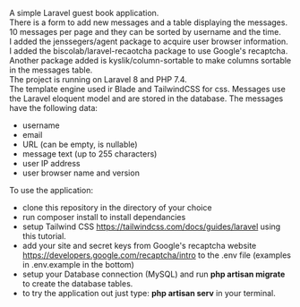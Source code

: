 A simple Laravel guest book application.  
There is a form to add new messages and a table displaying the messages.  
10 messages per page and they can be sorted by username and the time.  
I added the jenssegers/agent package to acquire user browser information.  
I added the biscolab/laravel-recaotcha package to use Google's recaptcha.  
Another package added is kyslik/column-sortable to make columns sortable in the messages table.  
The project is running on Laravel 8 and PHP 7.4.  
The template engine used ir Blade and TailwindCSS for css.
Messages use the Laravel eloquent model and are stored in the database. The messages have the following data:  
- username
- email
- URL (can be empty, is nullable)
- message text (up to 255 characters)
- user IP address
- user browser name and version

To use the application:
- clone this repository in the directory of your choice
- run composer install to install dependancies
- setup Tailwind CSS https://tailwindcss.com/docs/guides/laravel using this tutorial.
- add your site and secret keys from Google's recaptcha website https://developers.google.com/recaptcha/intro to the .env file (examples in .env.example in the bottom)
- setup your Database connection (MySQL) and run **php artisan migrate** to create the database tables.
- to try the application out just type: **php artisan serv** in your terminal.
